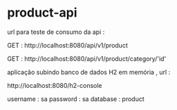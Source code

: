 # product-api

url para teste de consumo da api : 

GET : http://localhost:8080/api/v1/product

GET : http://localhost:8080/api/v1/product/category/'id'


aplicação subindo banco de dados H2 em memória , url : 

http://localhost:8080/h2-console

username : sa
password : sa 
database : product

